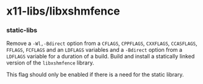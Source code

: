 # x11-libs/libxshmfence

### static-libs
Remove a `-Wl,-Bdirect` option from a `CFLAGS`, `CPPFLAGS`, `CXXFLAGS`, `CCASFLAGS`, `FFLAGS`, `FCFLAGS` and an `LDFLAGS` variables and a `-Bdirect` option from a `LDFLAGS` variable for a duration of a build. Build and install a statically linked version of the `libxshmfence` library.

This flag should only be enabled if there is a need for the static library.
